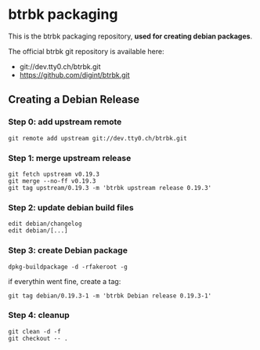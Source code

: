 btrbk packaging
===============

This is the btrbk packaging repository, **used for creating debian
packages**.

The official btrbk git repository is available here:

- git://dev.tty0.ch/btrbk.git
- https://github.com/digint/btrbk.git


Creating a Debian Release
-------------------------

### Step 0: add upstream remote

```
git remote add upstream git://dev.tty0.ch/btrbk.git
```

### Step 1: merge upstream release

```
git fetch upstream v0.19.3
git merge --no-ff v0.19.3
git tag upstream/0.19.3 -m 'btrbk upstream release 0.19.3'
```


### Step 2: update debian build files

```
edit debian/changelog
edit debian/[...]
```


### Step 3: create Debian package

```
dpkg-buildpackage -d -rfakeroot -g
```

if everythin went fine, create a tag:

```
git tag debian/0.19.3-1 -m 'btrbk Debian release 0.19.3-1'
```


### Step 4: cleanup

```
git clean -d -f
git checkout -- .
```
